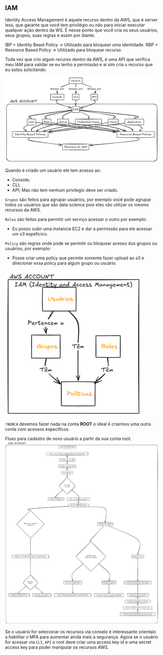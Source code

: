 ## IAM

Identity Access Management é aquele recurso dentro da AWS, que é server less, que garante que você tem privilégio ou não para iniciar executar qualquer ação dentro da WS.
É nesse ponto que você cria os seus usuários, seus grupos, suas regras e assim por diante.

IBP = Identity Beast Policy -> Utilizado para bloquear uma identidade. 
RBP = Resource Based Policy -> Utilizado para bloquear recurso.

Toda vez que crio algum recurso dentro da AWS, é uma API que verifica meu IAM para validar se eu tenho a permissão e ai sim cria o recurso que eu estou solicitando.

![](images/iam.png)

Quando é criado um usuário ele tem acesso ao:
- Console;
- CLI;
- API;
Mas não tem nenhum privilegio deve ser criado.

``Grupos`` são feitos para agrupar usuários, por exemplo você pode agrupar todos os usuários que são data science pois eles vão utilizar os mesmo recursos da AWS.

``Roles`` são feitas para permitir um serviço acessar o outro por exemplo:
- Eu posso subir uma instancia EC2 e dar a permissão para ele acessar um s3 espeficico.

``Policy`` são regras onde pode se permitir ou bloquear acesso dos grupos ou usuários, por exemplo:
- Posse criar uma policy que permite somente fazer upload ao s3 e direcionar essa policy para algum grupo ou usuário.

![](images/u-g-r-p-iam.png)

``!NUNCA`` devemos fazer nada na conta **ROOT** o ideal é criarmos uma outra conta com acessos especificos.

Fluxo para cadastro de novo usuário a partir da sua conta root.
![](images/cadastro-novo-usuario.png)

Se o usuário for selecionar os recursos via conselo é interessante orientalo a habilitar o MFA para aumentar ainda mais a segurança.
Agora se o usuário for acessar via ``CLI``, ``API`` o root deve criar uma access key id e uma secret access key para poder manipular os recursos AWS.